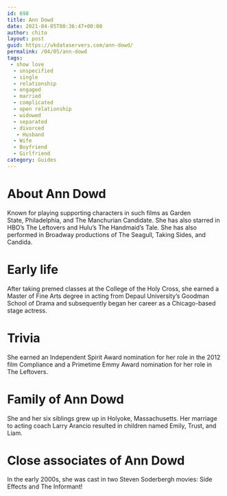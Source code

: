 ```yaml
---
id: 698
title: Ann Dowd
date: 2021-04-05T00:36:47+00:00
author: chito
layout: post
guid: https://ukdataservers.com/ann-dowd/
permalink: /04/05/ann-dowd
tags:
 - show love
  - unspecified
  - single
  - relationship
  - engaged
  - married
  - complicated
  - open relationship
  - widowed
  - separated
  - divorced
   - Husband
  - Wife
  - Boyfriend
  - Girlfriend
category: Guides
---
```




  
  
#  About Ann Dowd
                  
                  
                  
Known for playing supporting characters in such films as Garden State, Philadelphia, and The Manchurian Candidate. She has also starred in HBO&#8217;s The Leftovers and Hulu&#8217;s The Handmaid&#8217;s Tale. She has also performed in Broadway productions of The Seagull, Taking Sides, and Candida.
                  
                
                
                
# Early life
                  
                  
                  
After taking premed classes at the College of the Holy Cross, she earned a Master of Fine Arts degree in acting from Depaul University&#8217;s Goodman School of Drama and subsequently began her career as a Chicago-based stage actress.
                  
                
                
                
# Trivia
                  
                  
                  
She earned an Independent Spirit Award nomination for her role in the 2012 film Compliance and a Primetime Emmy Award nomination for her role in The Leftovers.
                  
                
                
                
# Family of Ann Dowd
                  
                  
                  
She and her six siblings grew up in Holyoke, Massachusetts. Her marriage to acting coach Larry Arancio resulted in children named Emily, Trust, and Liam.
                  
                
                
                
# Close associates of Ann Dowd
                  
                  
                  
In the early 2000s, she was cast in two Steven Soderbergh movies: Side Effects and The Informant!
                  
                
              
            
          
          
          
    
    
  
